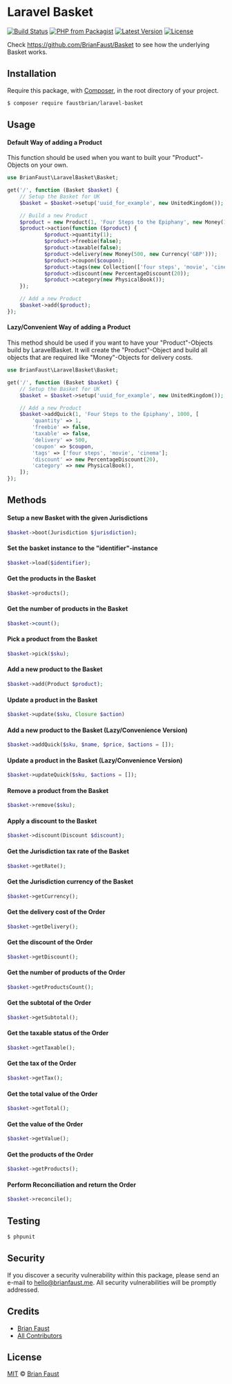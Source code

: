 # Laravel Basket

[![Build Status](https://img.shields.io/travis/faustbrian/Laravel-Basket/master.svg?style=flat-square)](https://travis-ci.org/faustbrian/Laravel-Basket)
[![PHP from Packagist](https://img.shields.io/packagist/php-v/faustbrian/laravel-basket.svg?style=flat-square)]()
[![Latest Version](https://img.shields.io/github/release/faustbrian/Laravel-Basket.svg?style=flat-square)](https://github.com/faustbrian/Laravel-Basket/releases)
[![License](https://img.shields.io/packagist/l/faustbrian/Laravel-Basket.svg?style=flat-square)](https://packagist.org/packages/faustbrian/Laravel-Basket)

Check https://github.com/BrianFaust/Basket to see how the underlying Basket works.

## Installation

Require this package, with [Composer](https://getcomposer.org/), in the root directory of your project.

``` bash
$ composer require faustbrian/laravel-basket
```

## Usage

#### Default Way of adding a Product

This function should be used when you want to built your "Product"-Objects on your own.

``` php
use BrianFaust\LaravelBasket\Basket;

get('/', function (Basket $basket) {
    // Setup the Basket for UK
    $basket = $basket->setup('uuid_for_example', new UnitedKingdom());

    // Build a new Product
    $product = new Product(1, 'Four Steps to the Epiphany', new Money(1000, new Currency('GBP')), new UnitedKingdomValueAddedTax());
    $product->action(function ($product) {
            $product->quantity(1);
            $product->freebie(false);
            $product->taxable(false);
            $product->delivery(new Money(500, new Currency('GBP')));
            $product->coupon($coupon);
            $product->tags(new Collection(['four steps', 'movie', 'cinema']));
            $product->discount(new PercentageDiscount(20));
            $product->category(new PhysicalBook());
    });

    // Add a new Product
    $basket->add($product);
});
```

#### **Lazy/Convenient** Way of adding a Product

This method should be used if you want to have your "Product"-Objects build by
LaravelBasket. It will create the "Product"-Object and build all objects that
are required like "Money"-Objects for delivery costs.

``` php
use BrianFaust\LaravelBasket\Basket;

get('/', function (Basket $basket) {
    // Setup the Basket for UK
    $basket = $basket->setup('uuid_for_example', new UnitedKingdom());

    // Add a new Product
    $basket->addQuick(1, 'Four Steps to the Epiphany', 1000, [
        'quantity' => 1,
        'freebie' => false,
        'taxable' => false,
        'delivery' => 500,
        'coupon' => $coupon,
        'tags' => ['four steps', 'movie', 'cinema'];
        'discount' => new PercentageDiscount(20),
        'category' => new PhysicalBook(),
    ]);
});
```

## Methods

#### Setup a new Basket with the given Jurisdictions
``` php
$basket->boot(Jurisdiction $jurisdiction);
```

#### Set the basket instance to the "identifier"-instance
``` php
$basket->load($identifier);
```

#### Get the products in the Basket
``` php
$basket->products();
```

#### Get the number of products in the Basket
``` php
$basket->count();
```

#### Pick a product from the Basket
``` php
$basket->pick($sku);
```

#### Add a new product to the Basket
``` php
$basket->add(Product $product);
```

#### Update a product in the Basket
``` php
$basket->update($sku, Closure $action)
```

#### Add a new product to the Basket **(Lazy/Convenience Version)**
``` php
$basket->addQuick($sku, $name, $price, $actions = []);
```

#### Update a product in the Basket **(Lazy/Convenience Version)**
``` php
$basket->updateQuick($sku, $actions = []);
```

#### Remove a product from the Basket
``` php
$basket->remove($sku);
```

#### Apply a discount to the Basket
``` php
$basket->discount(Discount $discount);
```

#### Get the Jurisdiction tax rate of the Basket
``` php
$basket->getRate();
```

#### Get the Jurisdiction currency of the Basket
``` php
$basket->getCurrency();
```

#### Get the delivery cost of the Order
``` php
$basket->getDelivery();
```

#### Get the discount of the Order
``` php
$basket->getDiscount();
```

#### Get the number of products of the Order
``` php
$basket->getProductsCount();
```

#### Get the subtotal of the Order
``` php
$basket->getSubtotal();
```

#### Get the taxable status of the Order
``` php
$basket->getTaxable();
```

#### Get the tax of the Order
``` php
$basket->getTax();
```

#### Get the total value of the Order
``` php
$basket->getTotal();
```

#### Get the value of the Order
``` php
$basket->getValue();
```

#### Get the products of the Order
``` php
$basket->getProducts();
```

#### Perform Reconciliation and return the Order
``` php
$basket->reconcile();
```

## Testing

``` bash
$ phpunit
```

## Security

If you discover a security vulnerability within this package, please send an e-mail to hello@brianfaust.me. All security vulnerabilities will be promptly addressed.

## Credits

- [Brian Faust](https://github.com/faustbrian)
- [All Contributors](../../contributors)

## License

[MIT](LICENSE) © [Brian Faust](https://brianfaust.me)
